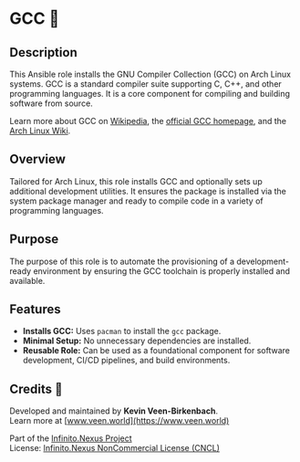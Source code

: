 # GCC 🧠

## Description

This Ansible role installs the GNU Compiler Collection (GCC) on Arch Linux systems. GCC is a standard compiler suite supporting C, C++, and other programming languages. It is a core component for compiling and building software from source.

Learn more about GCC on [Wikipedia](https://en.wikipedia.org/wiki/GNU_Compiler_Collection), the [official GCC homepage](https://gcc.gnu.org/), and the [Arch Linux Wiki](https://wiki.archlinux.org/title/GCC).

## Overview

Tailored for Arch Linux, this role installs GCC and optionally sets up additional development utilities. It ensures the package is installed via the system package manager and ready to compile code in a variety of programming languages.

## Purpose

The purpose of this role is to automate the provisioning of a development-ready environment by ensuring the GCC toolchain is properly installed and available.

## Features

- **Installs GCC:** Uses `pacman` to install the `gcc` package.
- **Minimal Setup:** No unnecessary dependencies are installed.
- **Reusable Role:** Can be used as a foundational component for software development, CI/CD pipelines, and build environments.

## Credits 📝

Developed and maintained by **Kevin Veen-Birkenbach**.  
Learn more at [www.veen.world](https://www.veen.world)

Part of the [Infinito.Nexus Project](https://github.com/kevinveenbirkenbach/infinito-nexus)  
License: [Infinito.Nexus NonCommercial License (CNCL)](https://s.veen.world/cncl)
